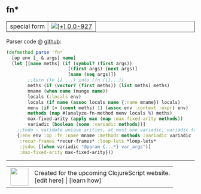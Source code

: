 ## fn\*



 <table border="1">
<tr>
<td>special form</td>
<td><a href="https://github.com/cljsinfo/cljs-api-docs/tree/0.0-927"><img valign="middle" alt="[+] 0.0-927" title="Added in 0.0-927" src="https://img.shields.io/badge/+-0.0--927-lightgrey.svg"></a> </td>
</tr>
</table>









Parser code @ [github](https://github.com/clojure/clojurescript/blob/r993/src/clj/cljs/compiler.clj#L742-L760):

```clj
(defmethod parse 'fn*
  [op env [_ & args] name]
  (let [[name meths] (if (symbol? (first args))
                       [(first args) (next args)]
                       [name (seq args)])
        ;;turn (fn [] ...) into (fn ([]...))
        meths (if (vector? (first meths)) (list meths) meths)
        mname (when name (munge name))
        locals (:locals env)
        locals (if name (assoc locals name {:name mname}) locals)
        menv (if (> (count meths) 1) (assoc env :context :expr) env)
        methods (map #(analyze-fn-method menv locals %) meths)
        max-fixed-arity (apply max (map :max-fixed-arity methods))
        variadic (boolean (some :variadic methods))]
    ;;todo - validate unique arities, at most one variadic, variadic takes max required args
    {:env env :op :fn :name mname :methods methods :variadic variadic
     :recur-frames *recur-frames* :loop-lets *loop-lets*
     :jsdoc [(when variadic "@param {...*} var_args")]
     :max-fixed-arity max-fixed-arity}))
```

<!--
Repo - tag - source tree - lines:

 <pre>
clojurescript @ r993
└── src
    └── clj
        └── cljs
            └── <ins>[compiler.clj:742-760](https://github.com/clojure/clojurescript/blob/r993/src/clj/cljs/compiler.clj#L742-L760)</ins>
</pre>

-->

---




 <table>
<tr><td>
<img valign="middle" align="right" width="48px" src="http://i.imgur.com/Hi20huC.png">
</td><td>
Created for the upcoming ClojureScript website.<br>
[edit here] | [learn how]
</td></tr></table>

[edit here]:https://github.com/cljsinfo/cljs-api-docs/blob/master/cljsdoc/special_fnSTAR.cljsdoc
[learn how]:https://github.com/cljsinfo/cljs-api-docs/wiki/cljsdoc-files

<!--

This information was too distracting to show to readers, but I'll leave it
commented here since it is helpful to:

- pretty-print the data used to generate this document
- and show how to retrieve that data



The API data for this symbol:

```clj
{:ns "special",
 :name "fn*",
 :type "special form",
 :source {:code "(defmethod parse 'fn*\n  [op env [_ & args] name]\n  (let [[name meths] (if (symbol? (first args))\n                       [(first args) (next args)]\n                       [name (seq args)])\n        ;;turn (fn [] ...) into (fn ([]...))\n        meths (if (vector? (first meths)) (list meths) meths)\n        mname (when name (munge name))\n        locals (:locals env)\n        locals (if name (assoc locals name {:name mname}) locals)\n        menv (if (> (count meths) 1) (assoc env :context :expr) env)\n        methods (map #(analyze-fn-method menv locals %) meths)\n        max-fixed-arity (apply max (map :max-fixed-arity methods))\n        variadic (boolean (some :variadic methods))]\n    ;;todo - validate unique arities, at most one variadic, variadic takes max required args\n    {:env env :op :fn :name mname :methods methods :variadic variadic\n     :recur-frames *recur-frames* :loop-lets *loop-lets*\n     :jsdoc [(when variadic \"@param {...*} var_args\")]\n     :max-fixed-arity max-fixed-arity}))",
          :title "Parser code",
          :repo "clojurescript",
          :tag "r993",
          :filename "src/clj/cljs/compiler.clj",
          :lines [742 760]},
 :full-name "special/fn*",
 :full-name-encode "special_fnSTAR",
 :history [["+" "0.0-927"]]}

```

Retrieve the API data for this symbol:

```clj
;; from Clojure REPL
(require '[clojure.edn :as edn])
(-> (slurp "https://raw.githubusercontent.com/cljsinfo/cljs-api-docs/catalog/cljs-api.edn")
    (edn/read-string)
    (get-in [:symbols "special/fn*"]))
```

-->
